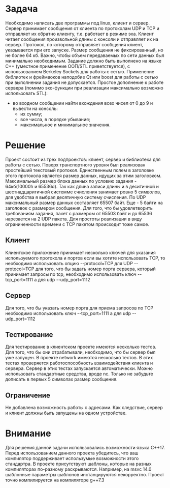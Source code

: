 # Задача
Необходимо написать две программы под linux, клиент и сервер. Сервер принимает 
сообщения от клиента по протоколам UDP и TCP и отправляет их обратно клиенту, т.е. работает в режиме эха. Клиент читает сообщения произвольной длины с консоли и отправляет их на сервер. Протокол, по которому отправляет сообщения клиент, указывается при его запуске. 
Размер сообщения не фиксированный, но не более 64 кб. Важно, чтобы 
объем передаваемых по сети данных был минимально необходимым. 
Задание должно быть выполнено на языке С++ (уместное применение ООП/STL приветствуется), с использованием Berkeley Sockets для работы с сетью.
Применение библиотек и фреймвоков наподобие Qt или boost для работы с сетью при выполнении задания не допускается. 
Простое дополнение к работе сервера (помимо эхо-функции при реализации максимально возможно использовать STL):
- во входном сообщении найти вхождения всех чисел от 0 до 9 и 
вывести на консоль: 
   *    их сумму; 
   *    все числа, в порядке убывания; 
   *    максимальное и минимальное значения. 

# Решение
Проект состоит из трех подпроектов: клиент, сервер и библиотека для работы с сетью.
Поверх транспортного уровня был реализован простейший текстовый протокол. Единственным полем в заголовке этого протокола является размер данных, идущих за этим заголовком. Максимальный размер блока данных по условию задания - 64кб(10000h и 65536d). Так как длина записи длины и в деситичной и шестнадцаритичной системме счисления занимает ровно 5 символов, для удобства я выбрал десятичную систему счисления.  По UDP максимальный размер  данных составляет 65507 байт. Еще - 5 байти на заголовок с размером сообщения. Для того, что бы удовлетворить требованиям задания, пакет с размером от 65503 байт и до 65536 нарезается на 2 UDP пакета. Для простоты  реализации в виду ограниченности времени с TCP пакетом происходит тоже самое.

## Клиент
Клиентское приложение принимает несколько ключей для указания используемого протокола и портов
если вы хотите использовать TCP, то необходимо использовать опцию
--protocol=TCP
для UDP
--protocol=TCP
для того, что бы задать номер порта сервера, который принимает запросы по tcp, необходимо использовать ключ
--tcp_port=1111
а для udp
--udp_port=1112

## Сервер
Для того, что бы  указать номер порта для приема запросов по TCP
необходимо использовать ключ
--tcp_port=1111
а для udp
--udp_port=1112

## Тестирование 
Для тестирование в клиентском проекте имеются несколько тестов. Для того, что бы они отрабатывали, необходимо, что бы сервер был уже запущен. 
В проекте network имеются несколько тестов. В этих тестах проверяется работоспособность взаимодействия клиента и сервера. Сервер в этих тестах запускается автоматически.
Можно использовать стандартные средства, вроде nc. Только не забудьте дописать в первых 5 символах размер сообщения.
## Ограничение
Не добавлена возможность работы с адресами. Как следствие, сервер и клиент должны быть запущены на одном устройстве.


# Внимание
Для решения данной задачи использовались возможности языка C++17. Перед использованием данного проекта убедитесь, что ваш
компилятор поддерживает использумые возможности этого стандартра.
В проекте присутствуют шаблоны, которые на разных компиляторах по-разному раскрываются. Например, на msvc 14.0 шаблонные параметры
шаблонов инстанцируются некорректно.
Проект точно компилируется на компиляторе g++7.3
